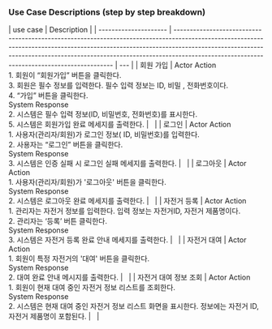 <h3>Use Case Descriptions (step by step breakdown)</h3>

| use case              | Description                                                                                                                                                                                                                                                                                           |
| --------------------- | ----------------------------------------------------------------------------------------------------------------------------------------------------------------------------------------------------------------------------------------------------------------------------------------------------- | --- |
| 회원 가입             | Actor Action<br>1. 회원이 “회원가입” 버튼을 클릭한다.<br>3. 회원은 필수 정보를 입력한다. 필수 입력 정보는 ID, 비밀 , 전화번호이다.<br>4. “가입” 버튼을 클릭한다.<br>System Response<br>2. 시스템은 필수 입력 정보(ID, 비밀번호, 전화번호)를 표시한다.<br>5. 시스템은 회원가입 완료 메세지를 출력한다. |     |
| 로그인                | Actor Action<br>1. 사용자(관리자/회원)가 로그인 정보( ID, 비밀번호)를 입력한다.<br>2. 사용자는 “로그인” 버튼을 클릭한다.<br>System Response<br>3. 시스템은 인증 실패 시 로그인 실패 메세지를 출력한다.                                                                                                |     |
| 로그아웃              | Actor Action<br>1. 사용자(관리자/회원)가 '로그아웃' 버튼을 클릭한다.<br>System Response<br>2. 시스템은 로그아웃 완료 메세지를 출력한다.                                                                                                                                                               |     |
| 자전거 등록           | Actor Action<br>1. 관리자는 자전거 정보를 입력한다. 입력 정보는 자전거ID, 자전거 제품명이다.<br>2. 관리자는 ‘등록’ 버튼 클릭한다.<br>System Response<br>3. 시스템은 자전거 등록 완료 안내 메세지를 출력한다.                                                                                          |     |
| 자전거 대여           | Actor Action<br>1. 회원이 특정 자전거의 '대여' 버튼을 클릭한다.<br>System Response<br>2. 대여 완료 안내 메시지를 출력한다.                                                                                                                                                                            |     |
| 자전거 대여 정보 조회 | Actor Action<br>1. 회원이 현재 대여 중인 자전거 정보 리스트를 조회한다.<br>System Response<br>2. 시스템은 현재 대여 중인 자전거 정보 리스트 화면을 표시한다. 정보에는 자전거 ID, 자전거 제품명이 포함된다.                                                                                            |     |
